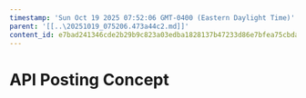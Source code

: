 ```yaml
---
timestamp: 'Sun Oct 19 2025 07:52:06 GMT-0400 (Eastern Daylight Time)'
parent: '[[..\20251019_075206.473a44c2.md]]'
content_id: e7bad241346cde2b29b9c823a03edba1828137b47233d86e7bfea75cbdae3dcd
---
```


# API Posting Concept
